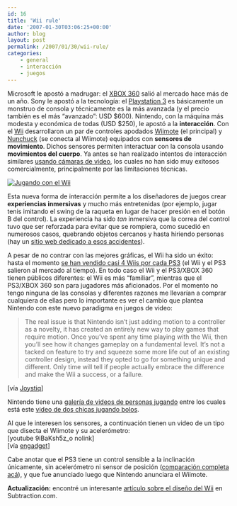 ```yaml
---
id: 16
title: 'Wii rule'
date: '2007-01-30T03:06:25+00:00'
author: blog
layout: post
permalink: /2007/01/30/wii-rule/
categories:
    - general
    - interacción
    - juegos
---
```


Microsoft le apostó a madrugar: el [XBOX 360](http://www.xbox.com) salió al mercado hace más de un año. Sony le apostó a la tecnologí­a: el [Playstation 3](http://www.playb3yond.com/) es básicamente un monstruo de consola y técnicamente es la más avanzada (y el precio también es el más “avanzado”: USD $600). Nintendo, con la máquina más modesta y económica de todas (USD $250), le apostó a la **interacción**. Con el [Wii](http://us.wii.com/) desarrollaron un par de controles apodados [Wiimote](http://www.wiili.org/Wiimote) (el principal) y [Nunchuck](http://www.wiili.org/Nunchuk) (se conecta al Wiimote) equipados con **sensores de movimiento**. Dichos sensores permiten interactuar con la consola usando **movimientos del cuerpo**. Ya antes se han realizado intentos de interacción similares [usando cámaras de video](http://www.eyetoy.com/index.asp?pageID=18), los cuales no han sido muy exitosos comercialmente, principalmente por las limitaciones técnicas.

[![Jugando con el Wii](//www.mauriciogiraldo.com/blog/wp-content/uploads/2007/01/nena1.jpg)](http://us.wii.com/viewer.jsp?vid=17 "Jugando con el Wii")

Esta nueva forma de interacción permite a los diseñadores de juegos crear **experiencias inmersivas** y mucho más entretenidas (por ejemplo, jugar tenis imitando el swing de la raqueta en lugar de hacer presión en el botón B del control). La experiencia ha sido *tan* inmersiva que la correa del control tuvo que ser reforzada para evitar que se rompiera, como sucedió en numerosos casos, quebrando objetos cercanos y hasta hiriendo personas (hay un [sitio web dedicado a esos accidentes](http://www.wiihaveaproblem.com)).

A pesar de no contrar con las mejores gráficas, el Wii ha sido un éxito: hasta el momento [se han vendido casi 4 Wiis por cada PS3](http://www.vgcharts.org/?dg=1) (el Wii y el PS3 salieron al mercado al tiempo). En todo caso el Wii y el PS3/XBOX 360 tienen públicos diferentes: el Wii es más “familiar”, mientras que el PS3/XBOX 360 son para jugadores más aficionados. Por el momento no tengo ninguna de las consolas y diferentes razones me llevarían a comprar cualquiera de ellas pero lo importante es ver el cambio que plantea Nintendo con este nuevo paradigma en juegos de video:

> The real issue is that Nintendo isn’t just adding motion to a controller as a novelty, it has created an entirely new way to play games that require motion. Once you’ve spent any time playing with the Wii, then you’ll see how it changes gameplay on a fundamental level. It’s not a tacked on feature to try and squeeze some more life out of an existing controller design, instead they opted to go for something unique and different. Only time will tell if people actually embrace the difference and make the Wii a success, or a failure.

\[ví­a [Joystiq](http://www.joystiq.com/2006/10/28/sony-vs-nintendo-in-the-motion-sensitive-arena/)\]

Nintendo tiene una [galerí­a de videos de personas jugando](http://us.wii.com/experience_gallery.jsp) entre los cuales está este [video de dos chicas jugando bolos](http://us.wii.com/viewer.jsp?vid=18).

Al que le interesen los sensores, a continuación tienen un video de un tipo que disecta el Wiimote y su acelerómetro:  
\[youtube 9iBaKsh5z\_o nolink\]  
\[ví­a [engadget](http://www.engadget.com/2006/12/01/wiimote-acceleration-values-plotted-on-a-pc/)\]

Cabe anotar que el PS3 tiene un control sensible a la inclinación únicamente, sin acelerómetro ni sensor de posición ([comparación completa acá](http://wii.ign.com/articles/705/705870p1.html)), y que fue anunciado luego que Nintendo anunciara el Wiimote.

**Actualización:** encontré un interesante [artí­culo sobre el diseño del Wii](http://www.subtraction.com/archives/2007/0405_the_wii_as_s.php "The Wii as Salesman") en Subtraction.com.